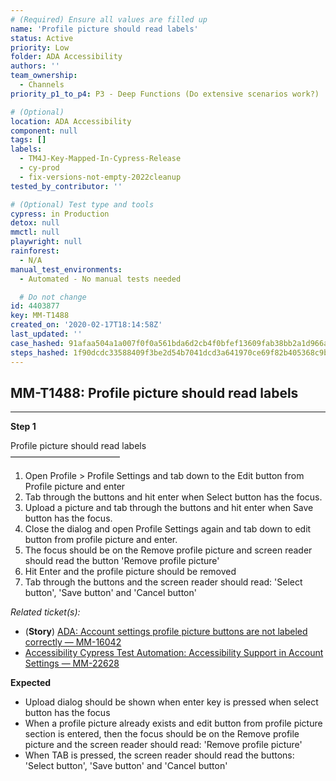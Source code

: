 ```yaml
---
# (Required) Ensure all values are filled up
name: 'Profile picture should read labels'
status: Active
priority: Low
folder: ADA Accessibility
authors: ''
team_ownership:
  - Channels
priority_p1_to_p4: P3 - Deep Functions (Do extensive scenarios work?)

# (Optional)
location: ADA Accessibility
component: null
tags: []
labels:
  - TM4J-Key-Mapped-In-Cypress-Release
  - cy-prod
  - fix-versions-not-empty-2022cleanup
tested_by_contributor: ''

# (Optional) Test type and tools
cypress: in Production
detox: null
mmctl: null
playwright: null
rainforest:
  - N/A
manual_test_environments:
  - Automated - No manual tests needed

  # Do not change
id: 4403877
key: MM-T1488
created_on: '2020-02-17T18:14:58Z'
last_updated: ''
case_hashed: 91afaa504a1a007f0f0a561bda6d2cb4f0bfef13609fab38bb2a1d966a85efb09137cc0ab314eb1ac394803767a7e0ab
steps_hashed: 1f90dcdc33588409f3be2d54b7041dcd3a641970ce69f82b405368c9b614e64a6003f966cd34923d6dd2b2a4da82ee29
---
```


<!-- (Auto-generated) Based on frontmatter's "key" and "name" -->

## MM-T1488: Profile picture should read labels

---

**Step 1**

Profile picture should read labels\
–––––––––––––––––––––––––

1. Open Profile > Profile Settings and tab down to the Edit button from Profile picture and enter
2. Tab through the buttons and hit enter when Select button has the focus.
3. Upload a picture and tab through the buttons and hit enter when Save button has the focus.
4. Close the dialog and open Profile Settings again and tab down to edit button from profile picture and enter.
5. The focus should be on the Remove profile picture and screen reader should read the button 'Remove profile picture'
6. Hit Enter and the profile picture should be removed
7. Tab through the buttons and the screen reader should read: 'Select button', 'Save button' and 'Cancel button'

_Related ticket(s):_

- (**Story**) [ADA: Account settings profile picture buttons are not labeled correctly — MM-16042](https://mattermost.atlassian.net/browse/MM-16042)
- [Accessibility Cypress Test Automation: Accessibility Support in Account Settings — MM-22628](https://mattermost.atlassian.net/browse/MM-22628)

**Expected**

- Upload dialog should be shown when enter key is pressed when select button has the focus
- When a profile picture already exists and edit button from profile picture section is entered, then the focus should be on the Remove profile picture and the screen reader should read: 'Remove profile picture'
- When TAB is pressed, the screen reader should read the buttons: 'Select button', 'Save button' and 'Cancel button'
